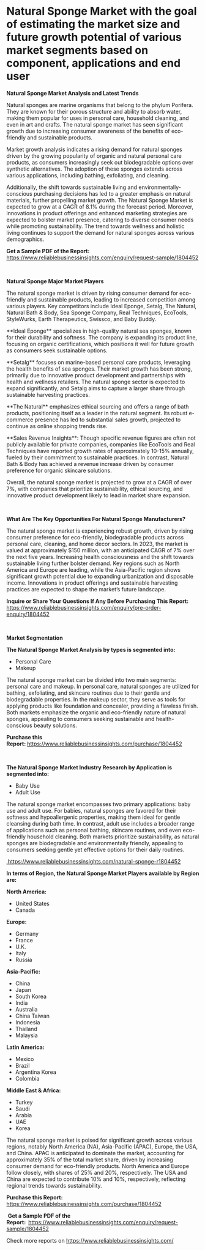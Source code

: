 <p><h1>Natural Sponge Market with the goal of estimating the market size and future growth potential of various market segments based on component, applications and end user</h1></p><p><strong>Natural Sponge Market Analysis and Latest Trends</strong></p>
<p><p>Natural sponges are marine organisms that belong to the phylum Porifera. They are known for their porous structure and ability to absorb water, making them popular for uses in personal care, household cleaning, and even in art and crafts. The natural sponge market has seen significant growth due to increasing consumer awareness of the benefits of eco-friendly and sustainable products.</p><p>Market growth analysis indicates a rising demand for natural sponges driven by the growing popularity of organic and natural personal care products, as consumers increasingly seek out biodegradable options over synthetic alternatives. The adoption of these sponges extends across various applications, including bathing, exfoliating, and cleaning.</p><p>Additionally, the shift towards sustainable living and environmentally-conscious purchasing decisions has led to a greater emphasis on natural materials, further propelling market growth. The Natural Sponge Market is expected to grow at a CAGR of 8.1% during the forecast period. Moreover, innovations in product offerings and enhanced marketing strategies are expected to bolster market presence, catering to diverse consumer needs while promoting sustainability. The trend towards wellness and holistic living continues to support the demand for natural sponges across various demographics.</p></p>
<p><strong>Get a Sample PDF of the Report:&nbsp;</strong> <a href="https://www.reliablebusinessinsights.com/enquiry/request-sample/1804452?utm_campaign=2132&utm_medium=2&utm_source=Github&utm_content=ia&utm_term=07022025&utm_id=natural-sponge">https://www.reliablebusinessinsights.com/enquiry/request-sample/1804452</a></p>
<p>&nbsp;</p>
<p><strong>Natural Sponge Major Market Players</strong></p>
<p><p>The natural sponge market is driven by rising consumer demand for eco-friendly and sustainable products, leading to increased competition among various players. Key competitors include Ideal Eponge, Setalg, The Natural, Natural Bath & Body, Sea Sponge Company, Real Techniques, EcoTools, StyleWurks, Earth Therapeutics, Swissco, and Baby Buddy.</p><p>**Ideal Eponge** specializes in high-quality natural sea sponges, known for their durability and softness. The company is expanding its product line, focusing on organic certifications, which positions it well for future growth as consumers seek sustainable options.</p><p>**Setalg** focuses on marine-based personal care products, leveraging the health benefits of sea sponges. Their market growth has been strong, primarily due to innovative product development and partnerships with health and wellness retailers. The natural sponge sector is expected to expand significantly, and Setalg aims to capture a larger share through sustainable harvesting practices.</p><p>**The Natural** emphasizes ethical sourcing and offers a range of bath products, positioning itself as a leader in the natural segment. Its robust e-commerce presence has led to substantial sales growth, projected to continue as online shopping trends rise.</p><p>**Sales Revenue Insights**: Though specific revenue figures are often not publicly available for private companies, companies like EcoTools and Real Techniques have reported growth rates of approximately 10-15% annually, fueled by their commitment to sustainable practices. In contrast, Natural Bath & Body has achieved a revenue increase driven by consumer preference for organic skincare solutions.</p><p>Overall, the natural sponge market is projected to grow at a CAGR of over 7%, with companies that prioritize sustainability, ethical sourcing, and innovative product development likely to lead in market share expansion.</p></p>
<p>&nbsp;</p>
<p><strong>What Are The Key Opportunities For Natural Sponge Manufacturers?</strong></p>
<p><p>The natural sponge market is experiencing robust growth, driven by rising consumer preference for eco-friendly, biodegradable products across personal care, cleaning, and home decor sectors. In 2023, the market is valued at approximately $150 million, with an anticipated CAGR of 7% over the next five years. Increasing health consciousness and the shift towards sustainable living further bolster demand. Key regions such as North America and Europe are leading, while the Asia-Pacific region shows significant growth potential due to expanding urbanization and disposable income. Innovations in product offerings and sustainable harvesting practices are expected to shape the market’s future landscape.</p></p>
<p><strong>Inquire or Share Your Questions If Any Before Purchasing This Report:</strong> <a href="https://www.reliablebusinessinsights.com/enquiry/pre-order-enquiry/1804452?utm_campaign=2132&utm_medium=2&utm_source=Github&utm_content=ia&utm_term=07022025&utm_id=natural-sponge">https://www.reliablebusinessinsights.com/enquiry/pre-order-enquiry/1804452</a></p>
<p>&nbsp;</p>
<p><strong>Market Segmentation</strong></p>
<p><strong>The Natural Sponge Market Analysis by types is segmented into:</strong></p>
<p><ul><li>Personal Care</li><li>Makeup</li></ul></p>
<p><p>The natural sponge market can be divided into two main segments: personal care and makeup. In personal care, natural sponges are utilized for bathing, exfoliating, and skincare routines due to their gentle and biodegradable properties. In the makeup sector, they serve as tools for applying products like foundation and concealer, providing a flawless finish. Both markets emphasize the organic and eco-friendly nature of natural sponges, appealing to consumers seeking sustainable and health-conscious beauty solutions.</p></p>
<p><strong>Purchase this Report:&nbsp;</strong><a href="https://www.reliablebusinessinsights.com/purchase/1804452?utm_campaign=2132&utm_medium=2&utm_source=Github&utm_content=ia&utm_term=07022025&utm_id=natural-sponge">https://www.reliablebusinessinsights.com/purchase/1804452</a></p>
<p>&nbsp;</p>
<p><strong>The Natural Sponge Market Industry Research by Application is segmented into:</strong></p>
<p><ul><li>Baby Use</li><li>Adult Use</li></ul></p>
<p><p>The natural sponge market encompasses two primary applications: baby use and adult use. For babies, natural sponges are favored for their softness and hypoallergenic properties, making them ideal for gentle cleansing during bath time. In contrast, adult use includes a broader range of applications such as personal bathing, skincare routines, and even eco-friendly household cleaning. Both markets prioritize sustainability, as natural sponges are biodegradable and environmentally friendly, appealing to consumers seeking gentle yet effective options for their daily routines.</p></p>
<p><a href="https://www.reliablebusinessinsights.com/natural-sponge-r1804452?utm_campaign=2132&utm_medium=2&utm_source=Github&utm_content=ia&utm_term=07022025&utm_id=natural-sponge">&nbsp;https://www.reliablebusinessinsights.com/natural-sponge-r1804452</a></p>
<p><strong>In terms of Region, the Natural Sponge Market Players available by Region are:</strong></p>
<p>
    <p> <strong> North America: </strong>
        <ul>
            <li>United States</li>
            <li>Canada</li>
        </ul>
        </p> 
    <p> <strong> Europe: </strong>
        <ul>
            <li>Germany</li>
            <li>France</li>
            <li>U.K.</li>
            <li>Italy</li>
            <li>Russia</li>
        </ul>
        </p> 
    <p> <strong> Asia-Pacific: </strong>
        <ul>
            <li>China</li>
            <li>Japan</li>
            <li>South Korea</li>
            <li>India</li>
            <li>Australia</li>
            <li>China Taiwan</li>
            <li>Indonesia</li>
            <li>Thailand</li>
            <li>Malaysia</li>
        </ul>
        </p> 
    <p> <strong> Latin America: </strong>
        <ul>
            <li>Mexico</li>
            <li>Brazil</li>
            <li>Argentina Korea</li>
            <li>Colombia</li>
        </ul>
        </p> 
    <p> <strong> Middle East & Africa: </strong>
        <ul>
            <li>Turkey</li>
            <li>Saudi</li>
            <li>Arabia</li>
            <li>UAE</li>
            <li>Korea</li>
        </ul>
    </p>
    </p>
<p><p>The natural sponge market is poised for significant growth across various regions, notably North America (NA), Asia-Pacific (APAC), Europe, the USA, and China. APAC is anticipated to dominate the market, accounting for approximately 35% of the total market share, driven by increasing consumer demand for eco-friendly products. North America and Europe follow closely, with shares of 25% and 20%, respectively. The USA and China are expected to contribute 10% and 10%, respectively, reflecting regional trends towards sustainability.</p></p>
<p><strong>Purchase this Report: </strong><a href="https://www.reliablebusinessinsights.com/purchase/1804452?utm_campaign=2132&utm_medium=2&utm_source=Github&utm_content=ia&utm_term=07022025&utm_id=natural-sponge">https://www.reliablebusinessinsights.com/purchase/1804452</a></p>
<p>&nbsp;<strong>Get a Sample PDF of the Report:&nbsp;&nbsp;</strong><a href="https://www.reliablebusinessinsights.com/enquiry/request-sample/1804452?utm_campaign=2132&utm_medium=2&utm_source=Github&utm_content=ia&utm_term=07022025&utm_id=natural-sponge">https://www.reliablebusinessinsights.com/enquiry/request-sample/1804452</a></p>
<p><strong></strong></p>
<p>Check more reports on <a href="https://www.reliablebusinessinsights.com/?utm_campaign=2132&utm_medium=2&utm_source=Github&utm_content=ia&utm_term=07022025&utm_id=natural-sponge">https://www.reliablebusinessinsights.com/</a></p>